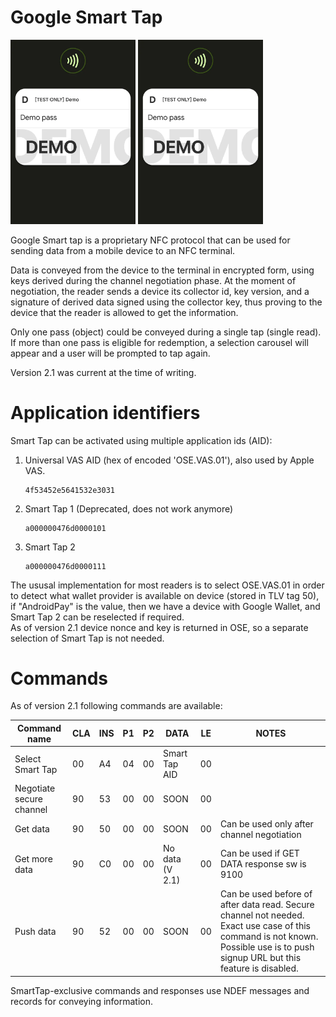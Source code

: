 # Google Smart Tap

  <img src="./assets/HEADER.VASONLY.webp" alt="![Smart Tap VAS only]" width=200px>
  <img src="./assets/HEADER.VASANDPAY.webp" alt="![Smart Tap VAS and payment]" width=200px>

Google Smart tap is a proprietary NFC protocol that can be used for sending data from a mobile device to an NFC terminal.

Data is conveyed from the device to the terminal in encrypted form, using keys derived during the channel negotiation phase. At the moment of negotiation, the reader sends a device its collector id, key version, and a signature of derived data signed using the collector key, thus proving to the device that the reader is allowed to get the information.

Only one pass (object) could be conveyed during a single tap (single read).  
If more than one pass is eligible for redemption, a selection carousel will appear and a user will be prompted to tap again.

Version 2.1 was current at the time of writing.


# Application identifiers


Smart Tap can be activated using multiple application ids (AID):

1. Universal VAS AID (hex of encoded 'OSE.VAS.01'), also used by Apple VAS.  
    ```
    4f53452e5641532e3031
    ```
2. Smart Tap 1 (Deprecated, does not work anymore)
    ```
    a000000476d0000101
    ```
3. Smart Tap 2
    ```
    a000000476d0000111
    ```

The ususal implementation for most readers is to select OSE.VAS.01 in order to detect what wallet provider is available on device (stored in TLV tag 50), if "AndroidPay" is the value, then we have a device with Google Wallet, and Smart Tap 2 can be reselected if required.  
As of version 2.1 device nonce and key is returned in OSE, so a separate selection of Smart Tap is not needed.


# Commands


As of version 2.1 following commands are available:

| Command name             | CLA  | INS  | P1   | P2   | DATA             | LE   | NOTES                                       |
|--------------------------|------|------|------|------|------------------|------|---------------------------------------------|
| Select Smart Tap         | 00   | A4   | 04   | 00   | Smart Tap AID    | 00   |                                             |
| Negotiate secure channel | 90   | 53   | 00   | 00   | SOON             | 00   |                                             |
| Get data                 | 90   | 50   | 00   | 00   | SOON             | 00   | Can be used only after channel negotiation  |
| Get more data            | 90   | C0   | 00   | 00   | No data (V 2.1)  | 00   | Can be used if GET DATA response sw is 9100 |
| Push data                | 90   | 52   | 00   | 00   | SOON             | 00   | Can be used before of after data read. Secure channel not needed. Exact use case of this command is not known. Possible use is to push signup URL but this feature is disabled. |


SmartTap-exclusive commands and responses use NDEF messages and records for conveying information. 



